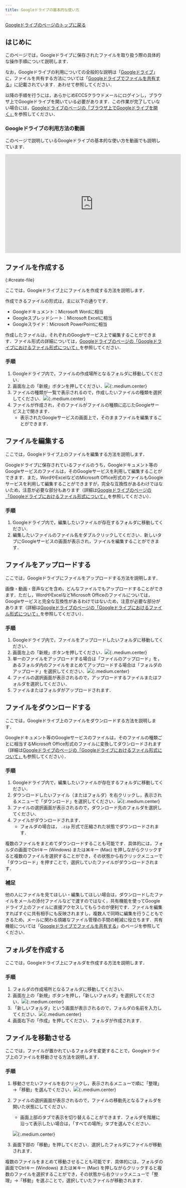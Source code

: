 ```yaml
---
title: Googleドライブの基本的な使い方
---
```


[Googleドライブのページのトップに戻る](.)

## はじめに

このページでは，Googleドライブに保存されたファイルを取り扱う際の具体的な操作手順について説明します．

なお，Googleドライブの利用についての全般的な説明は「[Googleドライブ](.)」に，ファイルを共有する方法については「[Googleドライブでファイルを共有する](share)」に記載されています．あわせて参照してください．

以降の手順を行うには，あらかじめECCSクラウドメールにログインし，ブラウザ上でGoogleドライブを開いている必要があります．この作業が完了していない場合には，[Googleドライブのページの「ブラウザ上でGoogleドライブを開く」](.#access)を参照してください．

### Googleドライブの利用方法の動画
このページで説明しているGoogleドライブの基本的な使い方を動画でも説明しています．

<iframe width="560" height="315" src="https://www.youtube.com/embed/HkEAV69sv4c?si=vGTrqsXfYm0gBdhv" title="YouTube video player" frameborder="0" allow="accelerometer; autoplay; clipboard-write; encrypted-media; gyroscope; picture-in-picture; web-share" allowfullscreen></iframe>

## ファイルを作成する
{:#create-file}

ここでは，Googleドライブ上にファイルを作成する方法を説明します．

作成できるファイルの形式は，主に以下の通りです．

- Googleドキュメント：Microsoft Wordに相当
- Googleスプレッドシート：Microsoft Excelに相当
- Googleスライド：Microsoft PowerPointに相当

作成したファイルは，それぞれのGoogleサービス上で編集することができます．ファイル形式の詳細については，[Googleドライブのページの「Googleドライブにおけるファイル形式について」](.#format)を参照してください．

### 手順

1. Googleドライブ内で，ファイルの作成場所となるフォルダに移動してください．
1. 画面左上の「新規」ボタンを押してください．![](top-new.png){:.medium.center}
1. ファイルの種類が一覧で表示されるので，作成したいファイルの種類を選択してください．![](new-item.png){:.medium.center}
1. ファイルが作成され，そのファイルがファイルの種類に応じたGoogleサービス上で開きます．
    - 表示されたGoogleサービスの画面上で，そのままファイルを編集することができます．

<!-- なお，Web版のOfficeアプリで作成されたファイルは，自動的にOneDrive上に保存されます．このことを利用して，OneDriveからではなく，Web版のOfficeアプリからファイルを作成することもできます． ==相当するものは https://docs.google.com/document/ だけど，どれくらい使われているのかしら== -->

## ファイルを編集する

ここでは，Googleドライブ上のファイルを編集する方法を説明します．

Googleドライブに保存されているファイルのうち，Googleドキュメント等のGoogleサービスのファイルは，そのGoogleサービスを利用して編集することができます．また，WordやExcelなどのMicrosoft Office形式のファイルもGoogleサービスを利用して編集することができますが，完全な互換性があるわけではないため，注意が必要な部分もあります（詳細は[Googleドライブのページの「Googleドライブにおけるファイル形式について」](.#format)を参照してください）．

### 手順

1. Googleドライブ内で，編集したいファイルが存在するフォルダに移動してください．
1. 編集したいファイルのファイル名をダブルクリックしてください．新しいタブにGoogleサービスの画面が表示され，ファイルを編集することができます．

## ファイルをアップロードする

ここでは，Googleドライブにファイルをアップロードする方法を説明します．

画像・動画・音声などを含め，どんなファイルでもアップロードすることができます．ただし，WordやExcelなどMicrosoft Officeのファイルについては，Googleサービスと完全な互換性があるわけではないため，注意が必要な部分があります（詳細は[Googleドライブのページの「Googleドライブにおけるファイル形式について」](.#format)を参照してください）．

### 手順

1. Googleドライブ内で，ファイルをアップロードしたいフォルダに移動してください．
1. 画面左上の「新規」ボタンを押してください．![](top-new.png){:.medium.center}
1. 単一のファイルをアップロードする場合は「ファイルのアップロード」を，あるフォルダ内のファイルをまとめてアップロードする場合は「フォルダのアップロード」を選択してください．![](new-upload.png){:.medium.center}
1. ファイルの選択画面が表示されるので，アップロードするファイルまたはフォルダを選択してください．
1. ファイルまたはフォルダがアップロードされます．

## ファイルをダウンロードする

ここでは，Googleドライブ上のファイルをダウンロードする方法を説明します．

Googleドキュメント等のGoogleサービスのファイルは，そのファイルの種類ごとに相当するMicrosoft Office形式のファイルに変換してダウンロードされます（詳細は[Googleドライブのページの「Googleドライブにおけるファイル形式について」](.#format)も参照してください）．

### 手順

1. Googleドライブ内で，編集したいファイルが存在するフォルダに移動してください．
1. ダウンロードしたいファイル（またはフォルダ）を右クリックし，表示されるメニューで「ダウンロード」を選択してください．![](file-contextmenu-download.png){:.medium.center}
1. ファイルの選択画面が表示されるので，ダウンロード先のフォルダを選択してください．
1. ファイルがダウンロードされます．
    - フォルダの場合は， `.zip` 形式で圧縮された状態でダウンロードされます．

複数のファイルをまとめてダウンロードすることも可能です．具体的には，フォルダの画面でCtrlキー (Windows) または⌘キー (Mac) を押しながらクリックすると複数のファイルを選択することができ，その状態から右クリックメニューで「ダウンロード」を押すことで，選択していたファイルがダウンロードされます．

### 補足

他の人にファイルを見てほしい・編集してほしい場合は，ダウンロードしたファイルをメールの添付ファイルなどで渡すのではなく，共有機能を使ってGoogleドライブ上のファイルに直接アクセスしてもらうのが便利です．ファイルを編集すればすぐに共有相手にも反映されますし，複数人で同時に編集を行うこともできるため，メールに関わる煩雑なファイル管理の手間の軽減に役立ちます．共有機能については「[Googleドライブでファイルを共有する](share)」のページを参照してください．

## フォルダを作成する

ここでは，Googleドライブ上にフォルダを作成する方法を説明します．

### 手順

1. フォルダの作成場所となるフォルダに移動してください．
1. 画面左上の「新規」ボタンを押し，「新しいフォルダ」を選択してください．![](new-folder.png){:.medium.center}
1. 「新しいフォルダ」という画面が表示されるので，フォルダの名前を入力してください．![](new-folder-dialog.png){:.medium.center}
1. 画面右下の「作成」を押してください．フォルダが作成されます．

## ファイルを移動させる

ここでは，ファイルが置かれているフォルダを変更することで，Googleドライブ上のファイルを移動させる方法を説明します．

### 手順

1. 移動させたいファイルを右クリックし，表示されるメニューで順に「整理」→「移動」を選んでください．![](file-contextmenu-organize-move.png){:.medium.center}
1. ファイルの選択画面が表示されるので，ファイルの移動先となるフォルダを開いた状態にしてください．
    - 画面上部のタブで表示を切り替えることができます．フォルダを階層に沿って表示したい場合は，「すべての場所」タブを選んでください．

    ![](move.png){:.medium.center}
1. 画面下部の「移動」を押してください．選択したフォルダにファイルが移動されます．

複数のファイルをまとめて移動させることも可能です．具体的には，フォルダの画面でCtrlキー (Windows) または⌘キー (Mac) を押しながらクリックすると複数のファイルを選択することができ，その状態から右クリックメニューで「整理」→「移動」を選ぶことで，選択していたファイルが移動されます．
